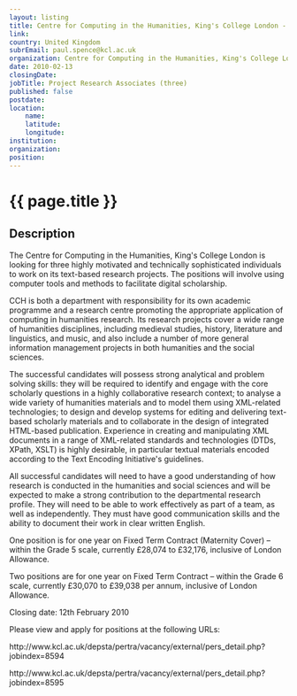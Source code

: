 ```yaml
---
layout: listing
title: Centre for Computing in the Humanities, King's College London - Project Research Associates (three)
link:
country: United Kingdom
subrEmail: paul.spence@kcl.ac.uk
organization: Centre for Computing in the Humanities, King's College London 
date: 2010-02-13
closingDate: 
jobTitle: Project Research Associates (three)
published: false
postdate:
location:
    name: 
    latitude: 
    longitude: 
institution: 
organization: 
position: 
--- 
```



# {{ page.title }}

## Description

<p>The Centre for Computing in the Humanities, King's College London is looking for three highly motivated and technically sophisticated individuals to work on its text-based research projects. The positions will involve using computer tools and methods to facilitate digital scholarship.</p>
<p>CCH is both a department with responsibility for its own academic programme and a research centre promoting the appropriate application of computing in humanities research. Its research projects cover a wide range of humanities disciplines, including medieval studies, history, literature and linguistics, and music, and also include a number of more general information management projects in both humanities and the social sciences.</p>
<p>The successful candidates will possess strong analytical and problem solving skills: they will be required to identify and engage with the core scholarly questions in a highly collaborative research context; to analyse a wide variety of humanities materials and to model them using XML-related technologies; to design and develop systems for editing and delivering text-based scholarly materials and to collaborate in the design of integrated HTML-based publication. Experience in creating and manipulating XML documents in a range of XML-related standards and technologies (DTDs, XPath, XSLT) is highly desirable, in particular textual materials encoded according to the Text Encoding Initiative's guidelines.</p>
<p>All successful candidates will need to have a good understanding of how research is conducted in the humanities and social sciences and will be expected to make a strong contribution to the departmental research profile. They will need to be able to work effectively as part of a team, as well as independently. They must have good communication skills and the ability to document their work in clear written English.</p>
<p>One position is for one year on Fixed Term Contract (Maternity Cover) – within the Grade 5 scale, currently £28,074 to £32,176, inclusive of London Allowance.

Two positions are for one year on Fixed Term Contract – within the Grade 6 scale, currently £30,070 to £39,038 per annum, inclusive of London Allowance.
</p>
<p>Closing date: 12th February 2010</p>
<p>Please view and apply for positions at the following URLs:</p>

<p>http://www.kcl.ac.uk/depsta/pertra/vacancy/external/pers_detail.php?jobindex=8594
</p>
<p>http://www.kcl.ac.uk/depsta/pertra/vacancy/external/pers_detail.php?jobindex=8595</p>

